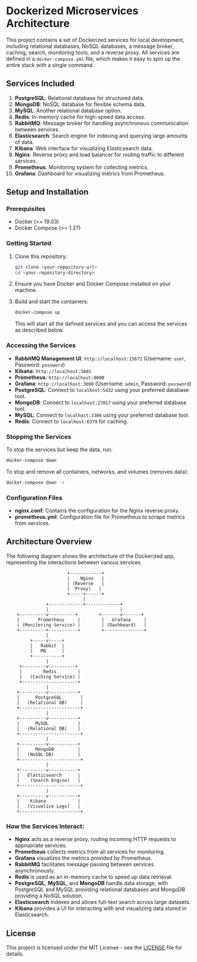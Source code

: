 # Dockerized Microservices Architecture

This project contains a set of Dockerized services for local development, including relational databases, NoSQL databases, a message broker, caching, search, monitoring tools, and a reverse proxy. All services are defined in a `docker-compose.yml` file, which makes it easy to spin up the entire stack with a single command.

## Services Included

1. **PostgreSQL**: Relational database for structured data.
2. **MongoDB**: NoSQL database for flexible schema data.
3. **MySQL**: Another relational database option.
4. **Redis**: In-memory cache for high-speed data access.
5. **RabbitMQ**: Message broker for handling asynchronous communication between services.
6. **Elasticsearch**: Search engine for indexing and querying large amounts of data.
7. **Kibana**: Web interface for visualizing Elasticsearch data.
8. **Nginx**: Reverse proxy and load balancer for routing traffic to different services.
9. **Prometheus**: Monitoring system for collecting metrics.
10. **Grafana**: Dashboard for visualizing metrics from Prometheus.

## Setup and Installation

### Prerequisites

- Docker (>= 19.03)
- Docker Compose (>= 1.27)

### Getting Started

1. Clone this repository:

   ```bash
   git clone <your-repository-url>
   cd <your-repository-directory>
   ```

2. Ensure you have Docker and Docker Compose installed on your machine.

3. Build and start the containers:

   ```bash
   docker-compose up
   ```

   This will start all the defined services and you can access the services as described below.

### Accessing the Services

- **RabbitMQ Management UI**: `http://localhost:15672` (Username: `user`, Password: `password`)
- **Kibana**: `http://localhost:5601`
- **Prometheus**: `http://localhost:9090`
- **Grafana**: `http://localhost:3000` (Username: `admin`, Password: `password`)
- **PostgreSQL**: Connect to `localhost:5432` using your preferred database tool.
- **MongoDB**: Connect to `localhost:27017` using your preferred database tool.
- **MySQL**: Connect to `localhost:3306` using your preferred database tool.
- **Redis**: Connect to `localhost:6379` for caching.

### Stopping the Services

To stop the services but keep the data, run:

```bash
docker-compose down
```

To stop and remove all containers, networks, and volumes (removes data):

```bash
docker-compose down -v
```

### Configuration Files

- **nginx.conf**: Contains the configuration for the Nginx reverse proxy.
- **prometheus.yml**: Configuration file for Prometheus to scrape metrics from services.

## Architecture Overview

The following diagram shows the architecture of the Dockerized app, representing the interactions between various services.

```
                       +------------+
                       |    Nginx   |
                       | (Reverse   |
                       |  Proxy)   |
                       +-----+------+
                             |
               +-------------+-------------+
               |                           |
    +----------v----------+        +-------v-------+
    |       Prometheus     |        |   Grafana     |
    | (Monitoring Service) |        | (Dashboard)   |
    +----------+-----------+        +---------------+
               |
         +-----v-----+
         |   Rabbit  |
         |   MQ      |
         +-----------+
               |
     +---------v----------+
     |        Redis        |
     |   (Caching Service) |
     +---------------------+
               |
    +----------v-----------+
    |      PostgreSQL       |
    |   (Relational DB)     |
    +-----------------------+
               |
    +----------v-----------+
    |      MySQL           |
    |   (Relational DB)    |
    +-----------------------+
               |
    +----------v-----------+
    |      MongoDB         |
    |   (NoSQL DB)         |
    +-----------------------+
               |
    +----------v-----------+
    |   Elasticsearch      |
    |    (Search Engine)   |
    +-----------------------+
               |
    +----------v-----------+
    |    Kibana            |
    |   (Visualize Logs)   |
    +-----------------------+

```

### How the Services Interact:

- **Nginx** acts as a reverse proxy, routing incoming HTTP requests to appropriate services.
- **Prometheus** collects metrics from all services for monitoring.
- **Grafana** visualizes the metrics provided by Prometheus.
- **RabbitMQ** facilitates message passing between services asynchronously.
- **Redis** is used as an in-memory cache to speed up data retrieval.
- **PostgreSQL**, **MySQL**, and **MongoDB** handle data storage, with PostgreSQL and MySQL providing relational databases and MongoDB providing a NoSQL solution.
- **Elasticsearch** indexes and allows full-text search across large datasets.
- **Kibana** provides a UI for interacting with and visualizing data stored in Elasticsearch.

## License

This project is licensed under the MIT License - see the [LICENSE](LICENSE) file for details.
